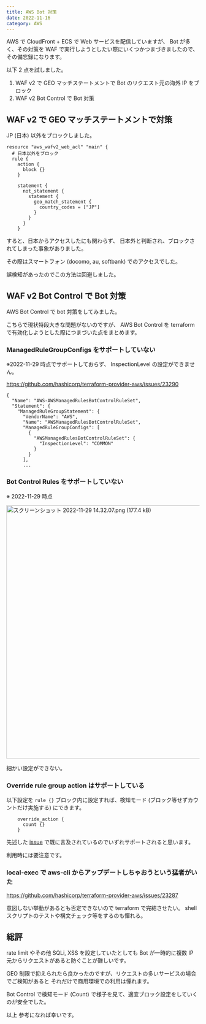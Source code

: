 ```yaml
---
title: AWS Bot 対策
date: 2022-11-16
category: AWS
---
```


AWS で CloudFront + ECS で Web サービスを配信していますが、
Bot が多く、その対策を WAF で実行しようとしたい際にいくつかつまづきましたので、その備忘録になります。

以下 2 点を試しました。

1. WAF v2 で GEO マッチステートメントで Bot のリクエスト元の海外 IP をブロック
2. WAF v2 Bot Control で Bot 対策

## WAF v2 で GEO マッチステートメントで対策

JP (日本) 以外をブロックしました。

```
resource "aws_wafv2_web_acl" "main" {
  # 日本以外をブロック
  rule {
    action {
      block {}
    }

    statement {
      not_statement {
        statement {
          geo_match_statement {
            country_codes = ["JP"]
          }
        }
      }
    }
```

すると、日本からアクセスしたにも関わらず、
日本外と判断され、ブロックされてしまった事象がありました。

その際はスマートフォン (docomo, au, softbank) でのアクセスでした。

誤検知があったのでこの方法は回避しました。

## WAF v2 Bot Control で Bot 対策

AWS Bot Control で bot 対策をしてみました。

こちらで現状特段大きな問題がないのですが、
AWS Bot Control を terraform で有効化しようとした際につまづいた点をまとめます。

### ManagedRuleGroupConfigs をサポートしていない

※2022-11-29 時点でサポートしておらず、 InspectionLevel の設定ができません。

https://github.com/hashicorp/terraform-provider-aws/issues/23290

```
{
  "Name": "AWS-AWSManagedRulesBotControlRuleSet",
  "Statement": {
    "ManagedRuleGroupStatement": {
      "VendorName": "AWS",
      "Name": "AWSManagedRulesBotControlRuleSet",
      "ManagedRuleGroupConfigs": [
        {
          "AWSManagedRulesBotControlRuleSet": {
            "InspectionLevel": "COMMON"
          }
        }
      ],
      ...
```

### Bot Control Rules をサポートしていない

※ 2022-11-29 時点

<img width="661" alt="スクリーンショット 2022-11-29 14.32.07.png (177.4 kB)" src="https://files.esa.io/uploads/production/attachments/6675/2022/11/29/27979/1aae222c-10a3-4197-ba4d-b4a7f43a3d3e.png">

細かい設定ができない。

### Override rule group action はサポートしている

以下設定を `rule {}` ブロック内に設定すれば、検知モード (ブロック等せずカウントだけ実施する) にできます。

```
    override_action {
      count {}
    }
```

先述した [issue](https://github.com/hashicorp/terraform-provider-aws/issues/23290) で既に言及されているのでいずれサポートされると思います。

利用時には要注意です。

### local-exec で aws-cli からアップデートしちゃおうという猛者がいた

https://github.com/hashicorp/terraform-provider-aws/issues/23287

意図しない挙動があるとも否定できないので terraform で完結させたい。
shell スクリプトのテストや構文チェック等をするのも憚れる。

## 総評

rate limit やその他 SQLi, XSS を設定していたとしても
Bot が一時的に複数 IP 元からリクエストがあると防ぐことが難しいです。

GEO 制限で抑えられたら良かったのですが、リクエストの多いサービスの場合でご検知があると
それだけで商用環境での利用は憚れます。

Bot Control で検知モード (Count) で様子を見て、適宜ブロック設定をしていくのが安全でした。

以上
参考になれば幸いです。
